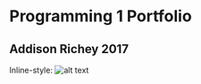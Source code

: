 # Programming 1 Portfolio
## Addison Richey 2017
Inline-style: 
![alt text](https://littlerichey.github.io/Programming1Portfolio2016-17/pic.png "Logo Title Text 1")
